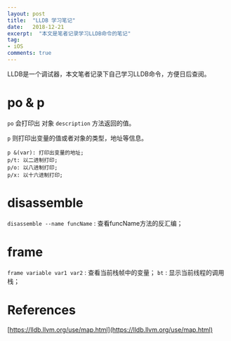 ```yaml
---
layout: post
title:  "LLDB 学习笔记"
date:   2018-12-21
excerpt:  "本文是笔者记录学习LLDB命令的笔记"
tag:
- iOS
comments: true
---
```


LLDB是一个调试器，本文笔者记录下自己学习LLDB命令，方便日后查阅。

# po & p

`po` 会打印出 对象 `description` 方法返回的值。 

`p` 则打印出变量的值或者对象的类型，地址等信息。

```
p &(var): 打印出变量的地址;
p/t: 以二进制打印;
p/o: 以八进制打印;
p/x: 以十六进制打印;
```

# disassemble

`disassemble --name funcName` : 查看funcName方法的反汇编；

# frame

`frame variable var1 var2` : 查看当前栈帧中的变量；
`bt` : 显示当前线程的调用栈；


# References

[https://lldb.llvm.org/use/map.html](https://lldb.llvm.org/use/map.html)
